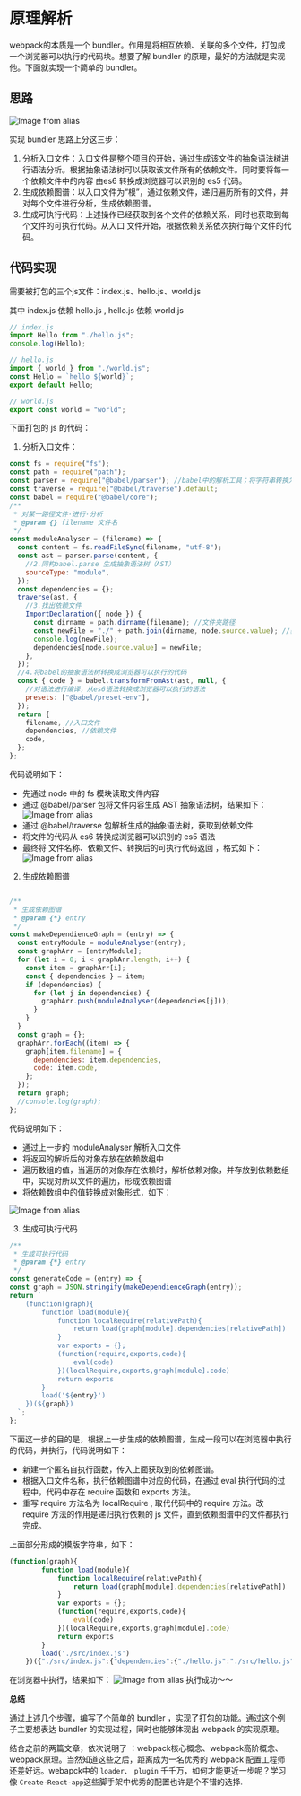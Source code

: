 # 原理解析
webpack的本质是一个 bundler。作用是将相互依赖、关联的多个文件，打包成一个浏览器可以执行的代码块。想要了解 bundler 的原理，最好的方法就是实现他。下面就实现一个简单的 bundler。

## 思路
![Image from alias](~@assets/img/1627610538(1).jpg)

实现 bundler 思路上分这三步：
1. 分析入口文件：入口文件是整个项目的开始，通过生成该文件的抽象语法树进行语法分析。根据抽象语法树可以获取该文件所有的依赖文件。同时要将每一个依赖文件中的内容 由es6 转换成浏览器可以识别的 es5 代码。
2. 生成依赖图谱：以入口文件为“根”，通过依赖文件，递归遍历所有的文件，并对每个文件进行分析，生成依赖图谱。
3. 生成可执行代码：上述操作已经获取到各个文件的依赖关系，同时也获取到每个文件的可执行代码。从入口 文件开始，根据依赖关系依次执行每个文件的代码。

## 代码实现
需要被打包的三个js文件：index.js、hello.js、world.js

其中 index.js 依赖 hello.js , hello.js 依赖 world.js
```js
// index.js
import Hello from "./hello.js";
console.log(Hello);
```

```js
// hello.js
import { world } from "./world.js";
const Hello = `hello ${world}`;
export default Hello;
```

```js
// world.js
export const world = "world";
```

下面打包的 js 的代码：
1.  分析入口文件：
```js
const fs = require("fs");
const path = require("path");
const parser = require("@babel/parser"); //babel中的解析工具；将字符串转换为ast
const traverse = require("@babel/traverse").default;
const babel = require("@babel/core");
/**
 * 对某一路径文件·进行·分析
 * @param {} filename 文件名
 */
const moduleAnalyser = (filename) => {
  const content = fs.readFileSync(filename, "utf-8");
  const ast = parser.parse(content, {
    //2.同构babel.parse 生成抽象语法树（AST）
    sourceType: "module",
  });
  const dependencies = {};
  traverse(ast, {
    //3.找出依赖文件
    ImportDeclaration({ node }) {
      const dirname = path.dirname(filename); //文件夹路径
      const newFile = "./" + path.join(dirname, node.source.value); //获取相对于跟目录的路径
      console.log(newFile);
      dependencies[node.source.value] = newFile;
    },
  });
  //4.将babel的抽象语法树转换成浏览器可以执行的代码
  const { code } = babel.transformFromAst(ast, null, {
    //对语法进行编译，从es6语法转换成浏览器可以执行的语法
    presets: ["@babel/preset-env"],
  }); 
  return {
    filename, //入口文件
    dependencies, //依赖文件
    code,
  };
};
```
代码说明如下：
- 先通过 node 中的 fs 模块读取文件内容
- 通过 @babel/parser 包将文件内容生成 AST 抽象语法树，结果如下：
![Image from alias](~@assets/img/1627611374.jpg)
- 通过 @babel/traverse 包解析生成的抽象语法树，获取到依赖文件
- 将文件的代码从 es6 转换成浏览器可以识别的 es5 语法
- 最终将 文件名称、依赖文件、转换后的可执行代码返回 ，格式如下：
![Image from alias](~@assets/img/1627611837(1).jpg)

2. 生成依赖图谱
```js

/**
 * 生成依赖图谱
 * @param {*} entry 
 */
const makeDependienceGraph = (entry) => {
  const entryModule = moduleAnalyser(entry);
  const graphArr = [entryModule];
  for (let i = 0; i < graphArr.length; i++) {
    const item = graphArr[i];
    const { dependencies } = item;
    if (dependencies) {
      for (let j in dependencies) {
        graphArr.push(moduleAnalyser(dependencies[j]));
      }
    }
  }
  const graph = {};
  graphArr.forEach((item) => {
    graph[item.filename] = {
      dependencies: item.dependencies,
      code: item.code,
    };
  });
  return graph;
  //console.log(graph);
};
```
代码说明如下：
- 通过上一步的 moduleAnalyser 解析入口文件
- 将返回的解析后的对象存放在依赖数组中
- 遍历数组的值，当遍历的对象存在依赖时，解析依赖对象，并存放到依赖数组中，实现对所以文件的遍历，形成依赖图谱
- 将依赖数组中的值转换成对象形式，如下：

![Image from alias](~@assets/img/1627612100(1).jpg)

3. 生成可执行代码
```js
/**
 * 生成可执行代码
 * @param {*} entry 
 */
const generateCode = (entry) => {
const graph = JSON.stringify(makeDependienceGraph(entry));
return `
    (function(graph){
        function load(module){
            function localRequire(relativePath){
                return load(graph[module].dependencies[relativePath])
            }
            var exports = {};
            (function(require,exports,code){
                eval(code)
            })(localRequire,exports,graph[module].code)
            return exports
        }
        load('${entry}')
    })(${graph})
  `;
};
```
下面这一步的目的是，根据上一步生成的依赖图谱，生成一段可以在浏览器中执行的代码，并执行，代码说明如下：

- 新建一个匿名自执行函数，传入上面获取到的依赖图谱。
- 根据入口文件名称，执行依赖图谱中对应的代码，在通过 eval 执行代码的过程中，代码中存在 require 函数和 exports 方法。
- 重写 require 方法名为 localRequire , 取代代码中的 require 方法。改 require 方法的作用是递归执行依赖的 js 文件，直到依赖图谱中的文件都执行完成。

上面部分形成的模版字符串，如下：
```js
(function(graph){
        function load(module){
            function localRequire(relativePath){
                return load(graph[module].dependencies[relativePath])
            }
            var exports = {};
            (function(require,exports,code){
                eval(code)
            })(localRequire,exports,graph[module].code)
            return exports
        }
        load('./src/index.js')
    })({"./src/index.js":{"dependencies":{"./hello.js":"./src/hello.js"},"code":"\"use strict\";\n\nvar _hello = _interopRequireDefault(require(\"./hello.js\"));\n\nfunction _interopRequireDefault(obj) { return obj && obj.__esModule ? obj : { \"default\": obj }; }\n\nconsole.log(_hello[\"default\"]);"},"./src/hello.js":{"dependencies":{"./world.js":"./src/world.js"},"code":"\"use strict\";\n\nObject.defineProperty(exports, \"__esModule\", {\n  value: true\n});\nexports[\"default\"] = void 0;\n\nvar _world = require(\"./world.js\");\n\nvar Hello = \"hello \".concat(_world.world);\nvar _default = Hello;\nexports[\"default\"] = _default;"},"./src/world.js":{"dependencies":{},"code":"\"use strict\";\n\nObject.defineProperty(exports, \"__esModule\", {\n  value: true\n});\nexports.world = void 0;\nvar world = \"world\";\nexports.world = world;"}})
```
在浏览器中执行，结果如下：
![Image from alias](~@assets/img/1627612485(1).jpg)
执行成功～～

**总结**

通过上述几个步骤，编写了个简单的 bundler ，实现了打包的功能。通过这个例子主要想表达 bundler 的实现过程，同时也能够体现出 webpack 的实现原理。


结合之前的两篇文章，依次说明了 ：webpack核心概念、webpack高阶概念、webpack原理。当然知道这些之后，距离成为一名优秀的 webpack 配置工程师还差好远。webapck中的 `loader`、 `plugin` 千千万，如何才能更近一步呢？学习像 `Create-React-app`这些脚手架中优秀的配置也许是个不错的选择.
